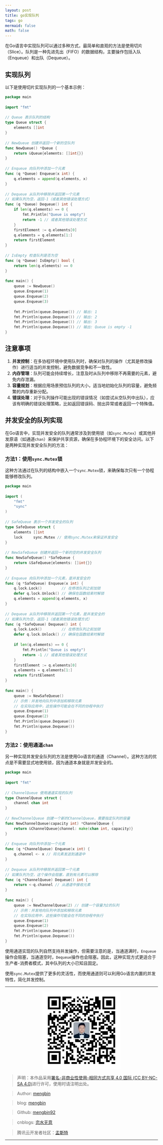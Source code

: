 ```yaml
---
layout: post
title: go实现队列
tags: go 
mermaid: false
math: false
---  
```


在Go语言中实现队列可以通过多种方式，最简单和直观的方法是使用切片（Slice）。队列是一种先进先出（FIFO）的数据结构，主要操作包括入队（Enqueue）和出队（Dequeue）。

## 实现队列

以下是使用切片实现队列的一个基本示例：

```go
package main

import "fmt"

// Queue 表示队列的结构
type Queue struct {
    elements []int
}

// NewQueue 创建并返回一个新的空队列
func NewQueue() *Queue {
    return &Queue{elements: []int{}}
}

// Enqueue 向队列中添加一个元素
func (q *Queue) Enqueue(x int) {
    q.elements = append(q.elements, x)
}

// Dequeue 从队列中移除并返回第一个元素
// 如果队列为空，返回-1（或者其他错误处理方式）
func (q *Queue) Dequeue() int {
    if len(q.elements) == 0 {
        fmt.Println("Queue is empty")
        return -1 // 或者其他错误处理方式
    }
    firstElement := q.elements[0]
    q.elements = q.elements[1:]
    return firstElement
}

// IsEmpty 检查队列是否为空
func (q *Queue) IsEmpty() bool {
    return len(q.elements) == 0
}

func main() {
    queue := NewQueue()
    queue.Enqueue(1)
    queue.Enqueue(2)
    queue.Enqueue(3)

    fmt.Println(queue.Dequeue()) // 输出: 1
    fmt.Println(queue.Dequeue()) // 输出: 2
    fmt.Println(queue.Dequeue()) // 输出: 3
    fmt.Println(queue.Dequeue()) // 输出: Queue is empty -1
}
```

## 注意事项

1. **并发控制**：在多协程环境中使用队列时，确保对队列的操作（尤其是修改操作）进行适当的并发控制，避免数据竞争和不一致性。
2. **内存管理**：队列可能会持续增长，注意及时从队列中移除不再需要的元素，避免内存泄漏。
3. **容量规划**：根据应用场景预估队列的大小，适当地初始化队列的容量，避免频繁的内存重新分配。
4. **错误处理**：对于队列操作可能出现的错误情况（如尝试从空队列中出队），应该有明确的错误处理策略，比如返回错误码、抛出异常或者返回一个特殊值。

## 并发安全的队列实现

在Go语言中，实现并发安全的队列通常涉及到使用锁（如`sync.Mutex`）或其他并发原语（如通道`chan`）来保护共享资源，确保在多协程环境下的安全访问。以下是两种实现并发安全队列的方法：

### 方法1：使用`sync.Mutex`锁

这种方法通过在队列的结构中嵌入一个`sync.Mutex`锁，来确保每次只有一个协程能够修改队列。

```go
package main

import (
    "fmt"
    "sync"
)

// SafeQueue 表示一个并发安全的队列
type SafeQueue struct {
    elements []int
    lock     sync.Mutex // 使用sync.Mutex来保证并发安全
}

// NewSafeQueue 创建并返回一个新的空的并发安全队列
func NewSafeQueue() *SafeQueue {
    return &SafeQueue{elements: []int{}}
}

// Enqueue 向队列中添加一个元素，是并发安全的
func (q *SafeQueue) Enqueue(x int) {
    q.lock.Lock()         // 在修改队列之前加锁
    defer q.lock.Unlock() // 确保在函数结束时解锁
    q.elements = append(q.elements, x)
}

// Dequeue 从队列中移除并返回第一个元素，是并发安全的
// 如果队列为空，返回-1（或者其他错误处理方式）
func (q *SafeQueue) Dequeue() int {
    q.lock.Lock()         // 在修改队列之前加锁
    defer q.lock.Unlock() // 确保在函数结束时解锁

    if len(q.elements) == 0 {
        fmt.Println("Queue is empty")
        return -1 // 或者其他错误处理方式
    }
    firstElement := q.elements[0]
    q.elements = q.elements[1:]
    return firstElement
}

func main() {
    queue := NewSafeQueue()
    // 示例：并发地向队列中添加和移除元素
    // 在实际应用中，这些操作可能会在不同的协程中执行
    queue.Enqueue(1)
    queue.Enqueue(2)
    fmt.Println(queue.Dequeue())
    fmt.Println(queue.Dequeue())
}
```

### 方法2：使用通道`chan`

另一种实现并发安全队列的方法是使用Go语言的通道（Channel）。这种方法的优点是不需要显式地使用锁，因为通道本身就是并发安全的。

```go
package main

import "fmt"

// ChannelQueue 使用通道实现的队列
type ChannelQueue struct {
    channel chan int
}

// NewChannelQueue 创建一个新的ChannelQueue，需要指定队列的容量
func NewChannelQueue(capacity int) *ChannelQueue {
    return &ChannelQueue{channel: make(chan int, capacity)}
}

// Enqueue 向队列中添加一个元素
func (q *ChannelQueue) Enqueue(x int) {
    q.channel <- x // 将元素发送到通道中
}

// Dequeue 从队列中移除并返回第一个元素
// 如果队列为空，这个操作会阻塞，直到有元素可以移除
func (q *ChannelQueue) Dequeue() int {
    return <-q.channel // 从通道中接收元素
}

func main() {
    queue := NewChannelQueue(2) // 创建一个容量为2的队列
    // 示例：并发地向队列中添加和移除元素
    // 在实际应用中，这些操作可能会在不同的协程中执行
    queue.Enqueue(1)
    queue.Enqueue(2)
    fmt.Println(queue.Dequeue())
    fmt.Println(queue.Dequeue())
}
```

使用通道实现的队列自然支持并发操作，但需要注意的是，当通道满时，`Enqueue`操作会阻塞，当通道空时，`Dequeue`操作也会阻塞。因此，这种实现方式更适合于生产者-消费者模式，其中队列的大小已知且固定。

使用`sync.Mutex`提供了更多的灵活性，而使用通道则可以利用Go语言内置的并发特性，简化并发控制。  

---

<div align="center">
  <img src="../img/qrcode_wechat.jpg" alt="孟斯特">
</div>

> 声明：本作品采用[署名-非商业性使用-相同方式共享 4.0 国际 (CC BY-NC-SA 4.0)](https://creativecommons.org/licenses/by-nc-sa/4.0/deed.zh)进行许可，使用时请注明出处。  

> Author: [mengbin](mengbin1992@outlook.com)  

> blog: [mengbin](https://mengbin.top)  

> Github: [mengbin92](https://mengbin92.github.io/)  

> cnblogs: [恋水无意](https://www.cnblogs.com/lianshuiwuyi/)  

> 腾讯云开发者社区：[孟斯特](https://cloud.tencent.com/developer/user/6649301)  

---
